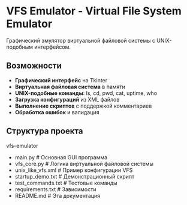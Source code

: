 
# VFS Emulator - Virtual File System Emulator

Графический эмулятор виртуальной файловой системы с UNIX-подобным интерфейсом.

## Возможности

- **Графический интерфейс** на Tkinter
- **Виртуальная файловая система** в памяти
- **UNIX-подобные команды**: ls, cd, pwd, cat, uptime, who
- **Загрузка конфигураций** из XML файлов
- **Выполнение скриптов** с поддержкой комментариев
- **Обработка ошибок** и валидация

## Структура проекта
vfs-emulator
- main.py # Основная GUI программа
- vfs_core.py # Логика виртуальной файловой системы
- unix_like_vfs.xml # Пример конфигурации VFS
- startup_demo.txt # Демонстрационный скрипт
- test_commands.txt # Тестовые команды
- requirements.txt # Зависимости
- README.md # Эта документация
